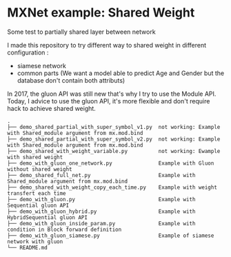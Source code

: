 # MXNet example: Shared Weight

Some test to partially shared layer between network

I made this repository to try different way to shared weight in different configuration : 
- siamese network
- common parts (We want a model able to predict Age and Gender but the database don't contain both attributs)

In 2017, the gluon API was still new that's why I try to use the Module API. Today, I advice to use the gluon API, it's more flexible and don't require hack to achieve shared weight.

```
.
├── demo_shared_partial_with_super_symbol_v1.py  not working: Example with Shared_module argument from mx.mod.bind
├── demo_shared_partial_with_super_symbol_v2.py  not working: Example with Shared_module argument from mx.mod.bind
├── demo_shared_with_weight_variable.py          not working: Ewample with shared weight
├── demo_with_gluon_one_network.py               Example with Gluon without shared weight
├── demo_shared_full_net.py                      Example with Shared_module argument from mx.mod.bind
├── demo_shared_with_weight_copy_each_time.py    Example with weight transfert each time
├── demo_with_gluon.py                           Example with Sequential gluon API
├── demo_with_gluon_hybrid.py                    Example with HybridSequential gluon API
├── demo_with_gluon_inside_param.py              Example with condition in Block forward definition
├── demo_with_gluon_siamese.py                   Example of siamese network with gluon
└── README.md
```
